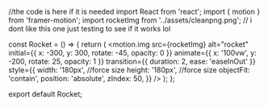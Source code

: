 //the code is here if it is needed
import React from 'react';
import { motion } from 'framer-motion';
import rocketImg from '../assets/cleanpng.png'; // i dont like this one just testing to see if it works lol

const Rocket = () => {
  return (
    <motion.img
      src={rocketImg}
      alt="rocket"
      initial={{ x: -300, y: 300, rotate: -45, opacity: 0 }}
      animate={{ x: '100vw', y: -200, rotate: 25, opacity: 1 }}
      transition={{ duration: 2, ease: 'easeInOut' }}
      style={{
        width: '180px', //force size
        height: '180px', //force size 
        objectFit: 'contain',
        position: 'absolute',
        zIndex: 50,
      }}
    />
  );
};

export default Rocket;